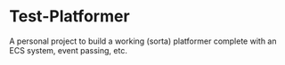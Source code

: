 # Test-Platformer
A personal project to build a working (sorta) platformer complete with an ECS system, event passing, etc.
